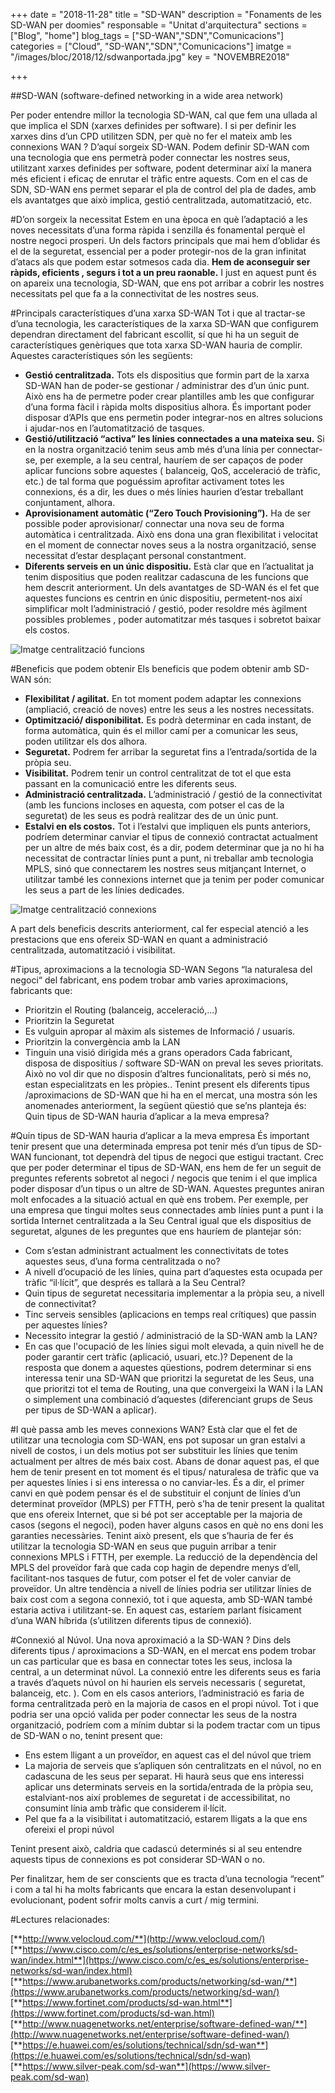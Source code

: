+++
date        = "2018-11-28"
title       = "SD-WAN"
description = "Fonaments de les SD-WAN per doomies"
responsable = "Unitat d'arquitectura"
sections    = ["Blog", "home"]
blog_tags   = ["SD-WAN","SDN","Comunicacions"]
categories  = ["Cloud", "SD-WAN","SDN","Comunicacions"]
imatge      = "/images/bloc/2018/12/sdwanportada.jpg"
key         = "NOVEMBRE2018"

+++

##SD-WAN (software-defined networking in a wide area network)

Per poder entendre millor la tecnologia SD-WAN, cal que fem una ullada al que implica el SDN (xarxes definides per software).
I si per definir les xarxes dins d’un CPD utilitzen SDN, per què no fer el mateix amb les connexions WAN ?  D’aquí sorgeix SD-WAN.
Podem definir SD-WAN com una tecnologia que ens permetrà poder connectar les nostres seus, utilitzant xarxes definides per software, podent determinar així la manera més eficient i eficaç de enrutar el tràfic entre aquests. 
Com en el cas de SDN, SD-WAN ens permet separar el pla de control del pla de dades, amb els avantatges que això implica, gestió centralitzada, automatització, etc.

#D’on sorgeix la necessitat
Estem en una època en què l’adaptació a les noves necessitats d’una forma ràpida i senzilla és fonamental perquè el nostre negoci prosperi.
Un dels factors principals que mai hem d’oblidar és el de la seguretat, essencial per a poder protegir-nos de la gran infinitat d’atacs als que podem estar sotmesos cada dia.
**Hem de aconseguir ser ràpids, eficients , segurs i tot a un preu raonable.**
I just en aquest punt és on apareix una tecnologia, SD-WAN, que ens pot arribar a cobrir les nostres necessitats pel que fa a la connectivitat de les nostres seus. 

#Principals característiques d’una xarxa SD-WAN
Tot i que al tractar-se d’una tecnologia, les característiques de la xarxa SD-WAN que configurem dependran directament del fabricant escollit, sí que hi ha un seguit de característiques genèriques que tota xarxa SD-WAN hauria de complir. Aquestes característiques són les següents:
-	**Gestió centralitzada.** Tots els dispositius que formin part de la xarxa SD-WAN han de poder-se gestionar / administrar des d’un únic punt. Això ens ha de permetre poder crear plantilles amb les que configurar d’una forma fàcil i ràpida molts dispositius alhora. És important poder disposar d’APIs que ens permetin poder integrar-nos en altres solucions i ajudar-nos en l’automatització de tasques.
-	**Gestió/utilització “activa”  les línies connectades a una mateixa seu.** Si en la nostra organització tenim seus amb més d’una línia per connectar-se, per exemple, a la seu central, hauríem de ser capaços de  poder aplicar funcions sobre aquestes ( balanceig, QoS, acceleració de tràfic, etc.) de tal forma que poguéssim aprofitar activament totes les connexions, és a dir, les dues o més línies haurien d’estar treballant conjuntament, alhora.
-	**Aprovisionament automàtic (“Zero Touch Provisioning”).** Ha de ser possible poder aprovisionar/ connectar una nova seu de forma automàtica i centralitzada. Això ens dona una gran flexibilitat i velocitat en el moment de connectar noves seus a la nostra organització, sense necessitat d’estar desplaçant personal constantment.
-	**Diferents serveis en un únic dispositiu.**  Està clar que en l’actualitat ja tenim dispositius que poden realitzar cadascuna de les funcions que hem descrit anteriorment. Un dels avantatges de SD-WAN és el fet que aquestes funcions es centrin en únic dispositiu, permetent-nos així simplificar molt l’administració / gestió, poder resoldre més àgilment possibles problemes , poder automatitzar més tasques i sobretot baixar els costos.


![Imatge centralització funcions](/images/bloc/2018/12/sdwan1.jpg)

#Beneficis que podem obtenir
Els beneficis que podem obtenir amb SD-WAN són:
- **Flexibilitat / agilitat.** En tot moment podem adaptar les connexions (ampliació, creació de noves) entre les seus a les nostres necessitats.
- **Optimització/ disponibilitat.** Es podrà determinar en cada instant, de forma automàtica,  quin és el millor camí per a comunicar les seus, poden utilitzar els dos alhora.
- **Seguretat.** Podrem fer arribar la seguretat fins a l’entrada/sortida de la pròpia seu.
- **Visibilitat.** Podrem tenir un control centralitzat de tot el que esta passant en la comunicació entre les diferents seus.
- **Administració centralitzada.** L’administració / gestió de la connectivitat (amb les funcions incloses en aquesta, com potser el cas de la seguretat) de les seus es podrà realitzar  des de un únic punt. 
- **Estalvi en els costos.** Tot i l’estalvi que impliquen els punts anteriors, podríem determinar canviar el tipus de connexió contractat actualment per un altre de més baix cost, és a dir, podem determinar que ja no hi ha  necessitat de contractar línies punt a punt, ni treballar amb tecnologia MPLS, sinó que connectarem les nostres seus mitjançant Internet, o utilitzar també les connexions internet que ja tenim per poder comunicar les seus a part de les línies dedicades.

![Imatge centralització connexions](/images/bloc/2018/12/sdwan2.jpg)


A part dels beneficis descrits anteriorment, cal fer especial atenció a  les prestacions que ens ofereix SD-WAN en quant a administració centralitzada, automatització i visibilitat.

#Tipus, aproximacions a la tecnologia SD-WAN
Segons “la naturalesa del negoci“ del fabricant, ens podem trobar amb varies aproximacions, fabricants que: 
- Prioritzin el Routing (balanceig, acceleració,...) 
- Prioritzin la Seguretat 
- Es vulguin apropar al màxim als sistemes de Informació / usuaris.
- Prioritzin la convergència amb la LAN
- Tinguin una visió dirigida més a grans operadors 
Cada fabricant, disposa de dispositius / software SD-WAN on preval les seves prioritats. Això no vol dir que no disposin d’altres funcionalitats, però si més no, estan especialitzats en les pròpies.. 
Tenint present els diferents tipus /aproximacions de SD-WAN que hi ha en el mercat, una mostra són les anomenades anteriorment, la següent qüestió que se’ns planteja és: Quin tipus de SD-WAN hauria d’aplicar a la meva empresa?

#Quin tipus de SD-WAN hauria d’aplicar a la meva empresa
És important tenir present que una determinada empresa pot tenir més d’un tipus de SD-WAN funcionant, tot dependrà del tipus de negoci que estigui tractant.
Crec que per poder determinar el tipus de SD-WAN, ens hem de fer un seguit de preguntes referents sobretot al negoci / negocis que tenim i el que implica poder disposar d’un tipus o un altre de SD-WAN. Aquestes preguntes aniran molt enfocades a la situació actual en què ens trobem. Per exemple, per una empresa que tingui moltes seus connectades amb línies punt a punt i la sortida Internet centralitzada a la Seu Central igual que els dispositius de seguretat, algunes de les preguntes que ens hauríem de plantejar són:
- Com s’estan administrant actualment les connectivitats de totes aquestes seus, d’una forma centralitzada o no?
- A nivell d’ocupació de les línies, quina part d’aquestes esta ocupada per tràfic “il·lícit”, que després es tallarà a la Seu Central?
- Quin tipus de seguretat necessitaria implementar a la pròpia seu, a nivell de connectivitat?
- Tinc serveis sensibles (aplicacions en temps real crítiques) que passin per aquestes línies?
- Necessito integrar la gestió / administració de la SD-WAN amb la LAN? 
- En cas que l'ocupació de les línies sigui molt elevada, a quin nivell he de poder garantir cert tràfic (aplicació, usuari, etc.)?
Depenent de la resposta que donem a  aquestes qüestions, podrem determinar si ens interessa tenir una SD-WAN que prioritzi la seguretat de les Seus, una que prioritzi tot el tema de Routing, una que convergeixi la WAN i la LAN o simplement una combinació d’aquestes (diferenciant grups de Seus per tipus de SD-WAN a aplicar). 
 
#I què passa amb les meves connexions WAN?
Està clar que el fet de utilitzar una tecnologia com SD-WAN, ens pot suposar un gran estalvi a nivell de costos, i un dels motius pot ser substituir les línies que tenim actualment per altres de més baix cost.
Abans de donar aquest pas, el que hem de tenir present en tot moment és el tipus/ naturalesa de tràfic que va per aquestes línies i si ens interessa o no canviar-les. És a dir, el primer canvi en què podem pensar és el de substituir el conjunt de línies d’un determinat proveïdor (MPLS) per FTTH, però s’ha de tenir present la  qualitat que ens ofereix Internet, que si bé pot ser acceptable per la majoria de casos (segons el negoci), poden haver alguns casos en què no ens doni les garanties necessàries.
Tenint això present, els que s’hauria de fer és utilitzar la tecnologia SD-WAN en seus que puguin arribar a tenir connexions MPLS i FTTH, per exemple.
La reducció de la dependència del MPLS del proveïdor farà que cada cop hagin de dependre menys d’ell,  facilitant-nos tasques de futur, com potser el fet de voler canviar de proveïdor. 
Un altre tendència a nivell de línies podria ser utilitzar línies de baix cost com a segona connexió, tot i que aquesta, amb SD-WAN  també estaria activa i utilitzant-se. En aquest cas, estaríem parlant físicament d’una WAN híbrida  (s’utilitzen diferents tipus de connexió).

#Connexió al Núvol. Una nova aproximació a la SD-WAN ?
Dins dels diferents tipus / aproximacions a SD-WAN, en el mercat ens podem trobar un cas particular que es basa en connectar totes les seus, inclosa la central, a un determinat núvol.
La connexió entre les diferents seus es faria a través d’aquets núvol on hi haurien els serveis necessaris ( seguretat, balanceig, etc. ). Com en els casos anteriors, l’administració es faria de forma centralitzada però en la majoria de casos en el propi núvol.
Tot i que podria ser una opció valida per poder connectar les seus de la nostra organització, podríem com a mínim dubtar si la podem tractar com un tipus de SD-WAN o no, tenint present que:
- Ens estem lligant a un proveïdor, en aquest cas el del núvol que triem
- La majoria de serveis que s’apliquen són centralitzats en el núvol, no en cadascuna de les seus per separat. Hi haurà seus que ens interessi aplicar uns determinats serveis en la sortida/entrada de la pròpia seu, estalviant-nos així problemes de seguretat i de accessibilitat, no consumint línia amb tràfic que considerem il·lícit.
- Pel que fa a la visibilitat i automatització, estarem lligats a la que ens ofereixi el propi núvol

Tenint present això, caldria que cadascú determinés si al seu entendre aquests tipus de connexions es pot considerar SD-WAN o no.

Per finalitzar, hem de ser conscients que es tracta d’una tecnologia “recent” i com a tal hi ha molts fabricants que encara la estan desenvolupant i evolucionant, podent sofrir molts canvis a curt / mig termini.


 #Lectures relacionades:
 
[**http://www.velocloud.com/**](http://www.velocloud.com/)
[**https://www.cisco.com/c/es_es/solutions/enterprise-networks/sd-wan/index.html**](https://www.cisco.com/c/es_es/solutions/enterprise-networks/sd-wan/index.html)
[**https://www.arubanetworks.com/products/networking/sd-wan/**](https://www.arubanetworks.com/products/networking/sd-wan/)
[**https://www.fortinet.com/products/sd-wan.html**](https://www.fortinet.com/products/sd-wan.html)
[**http://www.nuagenetworks.net/enterprise/software-defined-wan/**](http://www.nuagenetworks.net/enterprise/software-defined-wan/)
[**https://e.huawei.com/es/solutions/technical/sdn/sd-wan**](https://e.huawei.com/es/solutions/technical/sdn/sd-wan)
[**https://www.silver-peak.com/sd-wan**](https://www.silver-peak.com/sd-wan)
